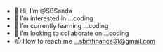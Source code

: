 - 👋 Hi, I’m @SBSanda
- 👀 I’m interested in ...coding
- 🌱 I’m currently learning ...coding
- 💞️ I’m looking to collaborate on ...coding
- 📫 How to reach me ...sbmfinance31@gmail.com

<!---
SBSanda/SBSanda is a ✨ special ✨ repository because its `README.md` (this file) appears on your GitHub profile.
You can click the Preview link to take a look at your changes.
--->
